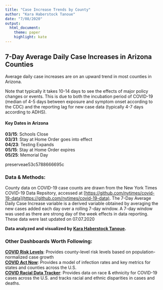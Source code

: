 ```yaml
---
title: "Case Increase Trends by County"
author: "Kara Haberstock Tanoue"
date: "7/08/2020"
output: 
  html_document:
    theme: paper
    highlight: kate
---
```




## 7-Day Average Daily Case Increases in Arizona Counties

Average daily case increases are on an upward trend in most counties in Arizona.
  
Note that typically it takes 10-14 days to see the effects of major policy changes or events. This is due to both the incubation period of COVID-19 (median of 4-5 days between exposure and symptom onset according to the CDC) and the reporting lag for new case data (typically 4-7 days according to ADHS).  
  
#### Key Dates in Arizona  

**03/15**: Schools Close  
**03/31**: Stay at Home Order goes into effect  
**04/23**: Testing Expands  
**05/15**: Stay at Home Order expires  
**05/25**: Memorial Day  


preserveae53c5788666695c

### Data & Methods:

County data on COVID-19 case counts are drawn from the New York Times COVID-19 Data Repsitory, accessed at [https://github.com/nytimes/covid-19-data](https://github.com/nytimes/covid-19-data). The 7-Day Average Daily Case Increase variable is a derived variable obtained by averaging the new cases added each day over a rolling 7-day window. A 7-day window was used as there are strong day of the week effects in data reporting. These data were last updated on 07.07.2020 
  
**Data analyzed and visualized by [Kara Haberstock Tanoue](https://www.karatanoue.com).**

### Other Dashboards Worth Following:

**[COVID Risk Levels](https://globalepidemics.org/key-metrics-for-covid-suppression/)**: Provides county-level risk levels based on population-normalized case growth  
**[COVID Act Now](https://covidactnow.org)**: Provides a model of infection rates and key metrics for states and counties across the U.S.  
**[COVID Racial Data Tracker](https://covidtracking.com/race)**: Provides data on race & ethnicity for COVID-19 cases across the U.S. and tracks racial and ethnic disparities in cases and deaths. 
